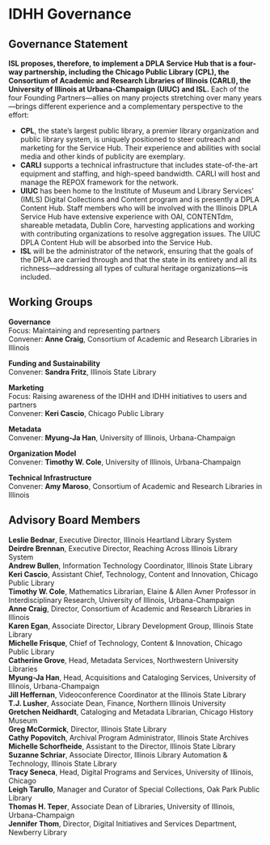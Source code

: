 # IDHH Governance

## Governance Statement

**ISL proposes, therefore, to implement a DPLA Service Hub that is a four-way partnership, including the Chicago Public Library (CPL), the Consortium of Academic and Research Libraries of Illinois (CARLI), the University of Illinois at Urbana-Champaign (UIUC) and ISL.** Each of the four Founding Partners—allies on many projects stretching over many years—brings different experience and a complementary perspective to the effort:

- **CPL**, the state’s largest public library, a premier library organization and public library system, is uniquely positioned to steer outreach and marketing for the Service Hub. Their experience and abilities with social media and other kinds of publicity are exemplary.
- **CARLI** supports a technical infrastructure that includes state-of-the-art equipment and staffing, and high-speed bandwidth. CARLI will host and manage the REPOX framework for the network.
- **UIUC** has been home to the Institute of Museum and Library Services’ (IMLS) Digital Collections and Content program and is presently a DPLA Content Hub. Staff members who will be involved with the Illinois DPLA Service Hub have extensive experience with OAI, CONTENTdm, shareable metadata, Dublin Core, harvesting applications and working with contributing organizations to resolve aggregation issues. The UIUC DPLA Content Hub will be absorbed into the Service Hub.
- **ISL** will be the administrator of the network, ensuring that the goals of the DPLA are carried through and that the state in its entirety and all its richness—addressing all types of cultural heritage organizations—is included.

## Working Groups

**Governance**  
Focus: Maintaining and representing partners  
Convener: **Anne Craig**, Consortium of Academic and Research Libraries in Illinois

**Funding and Sustainability**  
Convener: **Sandra Fritz**, Illinois State Library

**Marketing**  
Focus: Raising awareness of the IDHH and IDHH initiatives to users and partners  
Convener: **Keri Cascio**, Chicago Public Library

**Metadata**  
Convener: **Myung-Ja Han**, University of Illinois, Urbana-Champaign

**Organization Model**  
Convener: **Timothy W. Cole**, University of Illinois, Urbana-Champaign

**Technical Infrastructure**  
Convener: **Amy Maroso**, Consortium of Academic and Research Libraries in Illinois

## Advisory Board Members

**Leslie Bednar**, Executive Director, Illinois Heartland Library System  
**Deirdre Brennan**, Executive Director, Reaching Across Illinois Library System  
**Andrew Bullen**, Information Technology Coordinator, Illinois State Library  
**Keri Cascio**, Assistant Chief, Technology, Content and Innovation, Chicago Public Library  
**Timothy W. Cole**, Mathematics Librarian, Elaine & Allen Avner Professor in Interdisciplinary Research, University of Illinois, Urbana-Champaign  
**Anne Craig**, Director, Consortium of Academic and Research Libraries in Illinois  
**Karen Egan**, Associate Director, Library Development Group, Illinois State Library  
**Michelle Frisque**, Chief of Technology, Content & Innovation, Chicago Public Library  
**Catherine Grove**, Head, Metadata Services, Northwestern University Libraries  
**Myung-Ja Han**, Head, Acquisitions and Cataloging Services, University of Illinois, Urbana-Champaign  
**Jill Heffernan**, Videoconference Coordinator at the Illinois State Library  
**T.J. Lusher**, Associate Dean, Finance, Northern Illinois University  
**Gretchen Neidhardt**, Cataloging and Metadata Librarian, Chicago History Museum  
**Greg McCormick**, Director, Illinois State Library  
**Cathy Popovitch**, Archival Program Administrator, Illinois State Archives  
**Michelle Schorfheide**, Assistant to the Director, Illinois State Library  
**Suzanne Schriar**, Associate Director, Illinois Library Automation & Technology, Illinois State Library  
**Tracy Seneca**, Head, Digital Programs and Services, University of Illinois, Chicago  
**Leigh Tarullo**, Manager and Curator of Special Collections, Oak Park Public Library  
**Thomas H. Teper**, Associate Dean of Libraries, University of Illinois, Urbana-Champaign  
**Jennifer Thom**, Director, Digital Initiatives and Services Department, Newberry Library
